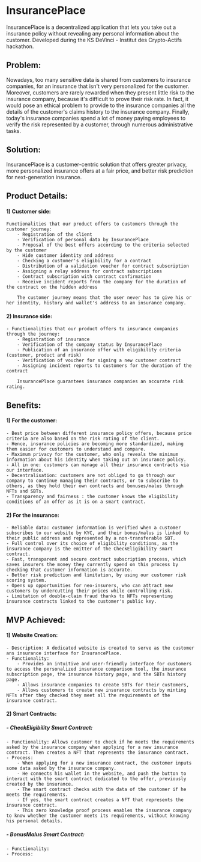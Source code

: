 # InsurancePlace
InsurancePlace is a decentralized application that lets you take out a insurance policy without revealing any personal information about the customer. Developed during the KS DeVinci - Institut des Crypto-Actifs hackathon.

## Problem:
Nowadays, too many sensitive data is shared from customers to insurance companies, for an insurance that isn't very personalized for the customer. 
Moreover, customers are rarely rewarded when they present little risk to the insurance company, because it's difficult to prove their risk rate.
In fact, it would pose an ethical problem to provide to the insurance companies all the details of the customer's claims history to the insurance company.
Finally, today's insurance companies spend a lot of money paying employees to verify the risk represented by a customer, through numerous administrative tasks.

## Solution:
InsurancePlace is a customer-centric solution that offers greater privacy, more personalized insurance offers at a fair price, and better risk prediction for next-generation insurance.

## Product Details:

  #### 1) Customer side:

	Functionalities that our product offers to customers through the customer journey:
		- Registration of the client
        - Verification of personal data by InsurancePlace
        - Proposal of the best offers according to the criteria selected by the customer
        - Hide customer identity and address
        - Checking a customer's eligibility for a contract
        - Distribution of a validation voucher for contract subscription
        - Assigning a relay address for contract subscriptions
        - Contract subscription with contract confirmation
        - Receive incident reports from the company for the duration of the contract on the hidden address

        The customer journey means that the user never has to give his or her identity, history and wallet's address to an insurance company.

  #### 2) Insurance side:

	- Functionalities that our product offers to insurance companies through the journey: 
        - Registration of insurance
        - Verification of the company status by InsurancePlace
        - Publication of an insurance offer with eligibility criteria (customer, product and risk)
        - Verification of voucher for signing a new customer contract
        - Assigning incident reports to customers for the duration of the contract

        InsurancePlace guarantees insurance companies an accurate risk rating.


## Benefits:

  #### 1) For the customer:

	- Best price between different insurance policy offers, because price criteria are also based on the risk rating of the client.
	- Hence, insurance policies are becoming more standardized, making them easier for customers to understand and compare.
	- Maximum privacy for the customer, who only reveals the minimum information about his identity when taking out an insurance policy.
	- All in one: customers can manage all their insurance contracts via our interface.
	- Decentralisation: customers are not obliged to go through our company to continue managing their contracts, or to subscribe to others, as they hold their own contracts and bonuses/malus through NFTs and SBTs.
	- Transparency and fairness : the customer knows the eligibility conditions of an offer as it is on a smart contract.

  #### 2) For the insurance:

	- Reliable data: customer information is verified when a customer subscribes to our website by KYC, and their bonus/malus is linked to their public address and represented by a non-transferable SBT. 
	- Full control over its choice of eligibility conditions, as the insurance company is the emitter of the CheckEligibility smart contract.
	- Fast, transparent and secure contract subscription process, which saves insurers the money they currently spend on this process by checking that customer information is accurate.
	- Better risk prediction and limitation, by using our customer risk scoring system.
	- Opens up opportunities for neo-insurers, who can attract new customers by undercutting their prices while controlling risk.
	- Limitation of double-claim fraud thanks to NFTs representing insurance contracts linked to the customer's public key.


## MVP Achieved:

#### 1) Website Creation:

	- Description: A dedicated website is created to serve as the customer ans insurance interface for InsurancePlace.
	- Functionality:
		- Provides an intuitive and user-friendly interface for customers to access the personalized insurance comparison tool, the insurance subscription page, the insurance history page, and the SBTs history page.
		- Allows insurance companies to create SBTs for their customers,
		- Allows customers to create new insurance contracts by minting NFTs after they checked they meet all the requirements of the insurance contract.

#### 2) Smart Contracts:

##### - CheckEligibility Smart Contract:
	- Functionality: Allows customer to check if he meets the requirements asked by the insurance company when applying for a new insurance contract. Then creates a NFT that represents the insurance contract.
	- Process:
		- When applying for a new insurance contract, the customer inputs some data asked by the insurance company.
		- He connects his wallet in the website, and push the button to interact with the smart contract dedicated to the offer, previously created by the insurance.
		- The smart contract checks with the data of the customer if he meets the requirements.
		- If yes, the smart contract creates a NFT that represents the insurance contract.
		- This zero knowledge proof process enables the insurance company to know whether the customer meets its requirements, without knowing his personal details.


##### - BonusMalus Smart Contract:
	- Functionality: 
	- Process:
	


